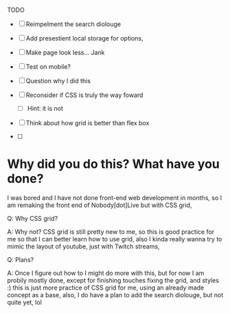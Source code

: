 TODO

- [ ] Reimpelment the search diolouge 

- [ ] Add presestient local storage for options,

- [ ] Make page look less... Jank

- [ ] Test on mobile?

- [ ] Question why I did this

- [ ] Reconsider if CSS is truly the way foward 
  
     - [ ] Hint: it is not

- [ ] Think about how grid is better than flex box

- [ ] 

# Why did you do this? What have you done?

I was bored and I have not done front-end web development in months, so I am remaking the front end of Nobody[dot]Live but with CSS grid, 

Q: Why CSS grid? 

A: Why not? CSS grid is still pretty new to me, so this is good practice for me so that I can better learn how to use grid, also I kinda really wanna try to mimic the layout of youtube, just with Twitch streams, 

Q: Plans? 

A: Once I figure out how to I might do more with this, but for now I am probily mostly done, except for finishing touches fixing the grid, and styles :) this is just more practice of CSS grid for me, using an already made concept as a base, also, I do have a plan to add the search diolouge, but not quite yet, lol
